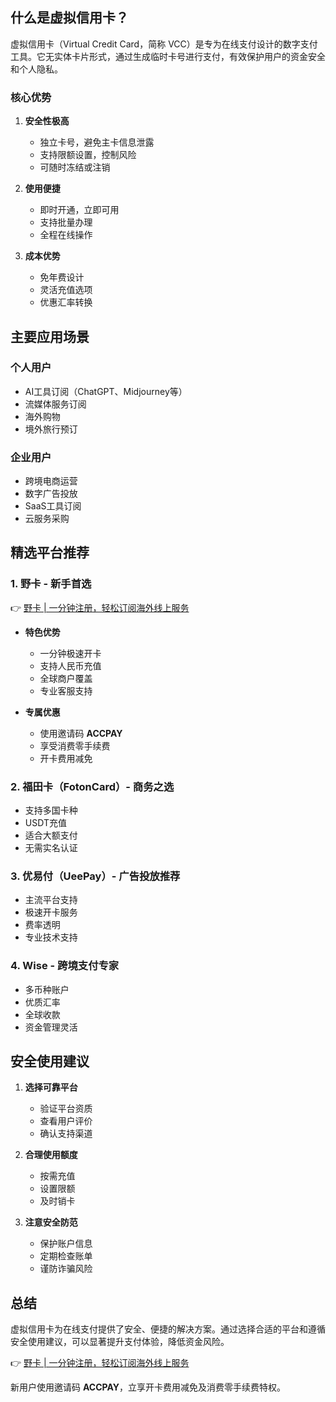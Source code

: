 ## **什么是虚拟信用卡？**

虚拟信用卡（Virtual Credit Card，简称 VCC）是专为在线支付设计的数字支付工具。它无实体卡片形式，通过生成临时卡号进行支付，有效保护用户的资金安全和个人隐私。

### **核心优势**

1. **安全性极高**
   - 独立卡号，避免主卡信息泄露
   - 支持限额设置，控制风险
   - 可随时冻结或注销

2. **使用便捷**
   - 即时开通，立即可用
   - 支持批量办理
   - 全程在线操作

3. **成本优势**
   - 免年费设计
   - 灵活充值选项
   - 优惠汇率转换

## **主要应用场景**

### **个人用户**
- AI工具订阅（ChatGPT、Midjourney等）
- 流媒体服务订阅
- 海外购物
- 境外旅行预订

### **企业用户**
- 跨境电商运营
- 数字广告投放
- SaaS工具订阅
- 云服务采购

## **精选平台推荐**

### **1. 野卡 - 新手首选**

👉 [野卡 | 一分钟注册，轻松订阅海外线上服务](https://bit.ly/bewildcard)

- **特色优势**
  - 一分钟极速开卡
  - 支持人民币充值
  - 全球商户覆盖
  - 专业客服支持

- **专属优惠**
  - 使用邀请码 **ACCPAY**
  - 享受消费零手续费
  - 开卡费用减免

### **2. 福田卡（FotonCard）- 商务之选**

- 支持多国卡种
- USDT充值
- 适合大额支付
- 无需实名认证

### **3. 优易付（UeePay）- 广告投放推荐**

- 主流平台支持
- 极速开卡服务
- 费率透明
- 专业技术支持

### **4. Wise - 跨境支付专家**

- 多币种账户
- 优质汇率
- 全球收款
- 资金管理灵活

## **安全使用建议**

1. **选择可靠平台**
   - 验证平台资质
   - 查看用户评价
   - 确认支持渠道

2. **合理使用额度**
   - 按需充值
   - 设置限额
   - 及时销卡

3. **注意安全防范**
   - 保护账户信息
   - 定期检查账单
   - 谨防诈骗风险

## **总结**

虚拟信用卡为在线支付提供了安全、便捷的解决方案。通过选择合适的平台和遵循安全使用建议，可以显著提升支付体验，降低资金风险。

👉 [野卡 | 一分钟注册，轻松订阅海外线上服务](https://bit.ly/bewildcard)

新用户使用邀请码 **ACCPAY**，立享开卡费用减免及消费零手续费特权。